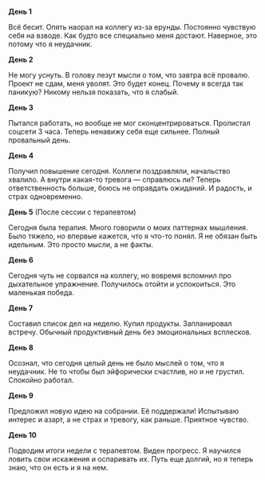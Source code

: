 **День 1**

Всё бесит. Опять наорал на коллегу из-за ерунды. Постоянно чувствую себя на взводе. Как будто все специально меня достают. Наверное, это потому что я неудачник.


**День 2**	

Не могу уснуть. В голову лезут мысли о том, что завтра всё провалю. Проект не сдам, меня уволят. Это будет конец. Почему я всегда так паникую? Никому нельзя показать, что я слабый.


**День 3**

Пытался работать, но вообще не мог сконцентрироваться. Пролистал соцсети 3 часа. Теперь ненавижу себя еще сильнее. Полный провальный день.


**День 4**	

Получил повышение сегодня. Коллеги поздравляли, начальство хвалило. А внутри какая-то тревога — справлюсь ли? Теперь ответственность больше, боюсь не оправдать ожиданий. И радость, и страх одновременно.


**День 5**	(После сессии с терапевтом)

Сегодня была терапия. Много говорили о моих паттернах мышления. Было тяжело, но впервые кажется, что я что-то понял. Я не обязан быть идельным. Это просто мысли, а не факты.


**День 6**

Сегодня чуть не сорвался на коллегу, но вовремя вспомнил про дыхательное упражнение. Получилось отойти и успокоиться. Это маленькая победа.


**День 7**


Составил список дел на неделю. Купил продукты. Запланировал встречу. Обычный продуктивный день без эмоциональных всплесков.


**День 8**	

Осознал, что сегодня целый день не было мыслей о том, что я неудачник. Не то чтобы был эйфорически счастлив, но и не грустил. Спокойно работал.


**День 9**		

Предложил новую идею на собрании. Её поддержали! Испытываю интерес и азарт, а не страх и тревогу, как раньше. Приятное чувство.


**День 10**	

Подводим итоги недели с терапевтом. Виден прогресс. Я научился ловить свои искажения и оспаривать их. Путь еще долгий, но я теперь знаю, что он есть и я на нем.